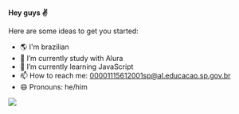  **Hey guys ✌**

Here are some ideas to get you started:

- 🌎 I'm brazilian 
- 📕 I’m currently study with Alura
- 🌱 I’m currently learning JavaScript
- 📫 How to reach me: 00001115612001sp@al.educacao.sp.gov.br
- 😄 Pronouns: he/him



![](https://media1.tenor.com/m/7PQWLrFi5nsAAAAC/hanako.gif)

